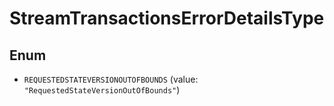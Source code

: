 

# StreamTransactionsErrorDetailsType

## Enum


* `REQUESTEDSTATEVERSIONOUTOFBOUNDS` (value: `"RequestedStateVersionOutOfBounds"`)



